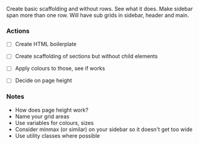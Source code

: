 Create basic scaffolding and without rows. See what it does.
Make sidebar span more than one row.
Will have sub grids in sidebar, header and main.


### Actions
- [ ] Create HTML boilerplate
- [ ] Create scaffolding of sections but without child elements
- [ ] Apply colours to those, see if works
- [ ] Decide on page height



### Notes
- How does page height work?
- Name your grid areas
- Use variables for colours, sizes
- Consider minmax (or similar) on your sidebar so it doesn't get too wide
- Use utility classes where possible
